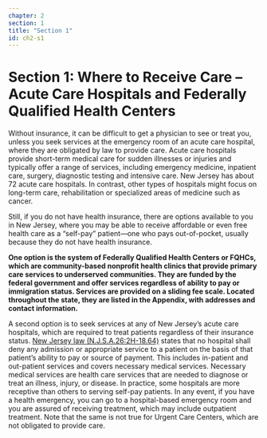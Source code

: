 ```yaml
---
chapter: 2
section: 1
title: "Section 1"
id: ch2-s1
---
```


# Section 1: Where to Receive Care – Acute Care Hospitals and Federally Qualified Health Centers

Without insurance, it can be difficult to get a physician to see or treat you, unless you seek services at the emergency room of an acute care hospital, where they are obligated by law to provide care. Acute care hospitals provide short-term medical care for sudden illnesses or injuries and typically offer a range of services, including emergency medicine, inpatient care, surgery, diagnostic testing and intensive care. New Jersey has about 72 acute care hospitals. In contrast, other types of hospitals might focus on long-term care, rehabilitation or specialized areas of medicine such as cancer.

Still, if you do not have health insurance, there are options available to you in New Jersey, where you may be able to receive affordable or even free health care as a “self-pay” patient—one who pays out-of-pocket, usually because they do not have health insurance.

**One option is the system of Federally Qualified Health Centers or FQHCs, which are community-based nonprofit health clinics that provide primary care services to underserved communities. They are funded by the federal government and offer services regardless of ability to pay or immigration status. Services are provided on a sliding fee scale. Located throughout the state, they are listed in the Appendix, with addresses and contact information.**

A second option is to seek services at any of New Jersey’s acute care hospitals, which are required to treat patients regardless of their insurance status. [New Jersey law (N.J.S.A.26:2H-18.64)](https://njlaw.rutgers.edu/collections/njstats/showsect.php?title=26&chapter=2h&section=18.64&actn=getsect) states that no hospital shall deny any admission or appropriate service to a patient on the basis of that patient’s ability to pay or source of payment. This includes in-patient and out-patient services and covers necessary medical services. Necessary medical services are health care services that are needed to diagnose or treat an illness, injury, or disease. In practice, some hospitals are more receptive than others to serving self-pay patients. In any event, if you have a health emergency, you can go to a hospital-based emergency room and you are assured of receiving treatment, which may include outpatient treatment. Note that the same is not true for Urgent Care Centers, which are not obligated to provide care.
